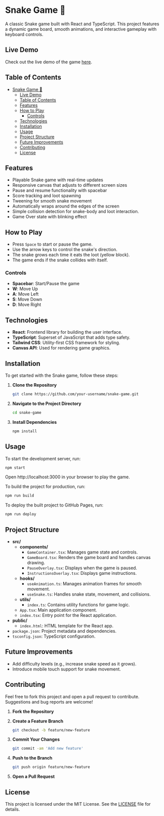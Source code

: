 # Snake Game 🐍

A classic Snake game built with React and TypeScript. This project features a dynamic game board, smooth animations, and interactive gameplay with keyboard controls.

## Live Demo

Check out the live demo of the game [here](https://yurii-yanovitsky.github.io/snake-game).

## Table of Contents

- [Snake Game 🐍](#snake-game-)
  - [Live Demo](#live-demo)
  - [Table of Contents](#table-of-contents)
  - [Features](#features)
  - [How to Play](#how-to-play)
    - [Controls](#controls)
  - [Technologies](#technologies)
  - [Installation](#installation)
  - [Usage](#usage)
  - [Project Structure](#project-structure)
  - [Future Improvements](#future-improvements)
  - [Contributing](#contributing)
  - [License](#license)

## Features

- Playable Snake game with real-time updates
- Responsive canvas that adjusts to different screen sizes
- Pause and resume functionality with spacebar
- Score tracking and loot spawning
- Tweening for smooth snake movement
- Automatically wraps around the edges of the screen
- Simple collision detection for snake-body and loot interaction.
- Game Over state with blinking effect

## How to Play

- Press `Space` to start or pause the game.
- Use the arrow keys to control the snake's direction.
- The snake grows each time it eats the loot (yellow block).
- The game ends if the snake collides with itself.

### Controls

- **Spacebar**: Start/Pause the game
- **W**: Move Up
- **A**: Move Left
- **S**: Move Down
- **D**: Move Right


## Technologies

- **React**: Frontend library for building the user interface.
- **TypeScript**: Superset of JavaScript that adds type safety.
- **Tailwind CSS**: Utility-first CSS framework for styling.
- **Canvas API**: Used for rendering game graphics.

## Installation

To get started with the Snake game, follow these steps:

1. **Clone the Repository**

    ```bash
    git clone https://github.com/your-username/snake-game.git
    ```

2. **Navigate to the Project Directory**

    ```bash
    cd snake-game
    ```

3. **Install Dependencies**

    ```bash
    npm install
    ```

## Usage

To start the development server, run:

```bash
npm start
```

Open http://localhost:3000 in your browser to play the game.

To build the project for production, run:

```bash
npm run build
```

To deploy the built project to GitHub Pages, run:

```bash
npm run deploy
```

## Project Structure

- **src/**
  - **components/**
    - `GameContainer.tsx`: Manages game state and controls.
    - `GameBoard.tsx`: Renders the game board and handles canvas drawing.
    - `PauseOverlay.tsx`: Displays when the game is paused.
    - `InstructionsOverlay.tsx`: Displays game instructions.
  - **hooks/**
    - `useAnimation.ts`: Manages animation frames for smooth movement.
    - `useSnake.ts`: Handles snake state, movement, and collisions.
  - **utils/**
    - `index.ts`: Contains utility functions for game logic.
  - `App.tsx`: Main application component.
  - `index.tsx`: Entry point for the React application.
- **public/**
  - `index.html`: HTML template for the React app.
- `package.json`: Project metadata and dependencies.
- `tsconfig.json`: TypeScript configuration.

## Future Improvements

- Add difficulty levels (e.g., increase snake speed as it grows).
- Introduce mobile touch support for snake movement.

## Contributing

Feel free to fork this project and open a pull request to contribute. Suggestions and bug reports are welcome!

1. **Fork the Repository**

2. **Create a Feature Branch**

    ```bash
    git checkout -b feature/new-feature
    ```

3. **Commit Your Changes**

    ```bash
    git commit -am 'Add new feature'
    ```

4. **Push to the Branch**

    ```bash
    git push origin feature/new-feature
    ```

5. **Open a Pull Request**

## License

This project is licensed under the MIT License. See the [LICENSE](./LICENSE) file for details.